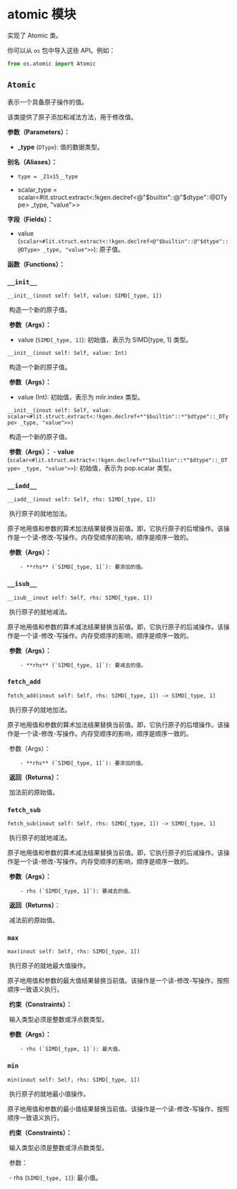 # atomic 模块

实现了 Atomic 类。

你可以从 `os` 包中导入这些 API。例如：

```python
from os.atomic import Atomic
```

## `Atomic`

 表示一个具备原子操作的值。

该类提供了原子添加和减法方法，用于修改值。

**参数（Parameters）：**

- **_type** (`DType`): 值的数据类型。

 **别名（Aliases）：**

- `type = _21x15__type`

-  scalar_type = scalar<#lit.struct.extract<:!kgen.declref<@"$builtin"::@"$dtype"::@DType> _type, "value">> 

**字段（Fields）：**

- value (`scalar<#lit.struct.extract<:!kgen.declref<@"$builtin"::@"$dtype"::@DType> _type, "value">>`): 原子值。 

**函数（Functions）：**

### `__init__`

 `__init__(inout self: Self, value: SIMD[_type, 1])`

​    构造一个新的原子值。

​    **参数（Args）：**

   - value (`SIMD[_type, 1]`): 初始值，表示为 SIMD[type, 1] 类型。



 `__init__(inout self: Self, value: Int)`

​    构造一个新的原子值。

​    **参数（Args）：**

   - value (Int): 初始值，表示为 mlir.index 类型。

     

 `__init__(inout self: Self, value: scalar<#lit.struct.extract<:!kgen.declref<*"$builtin"::*"$dtype"::_DType> _type, "value">>)`

​    构造一个新的原子值。

​    **参数（Args）：**
        - **value** (`scalar<#lit.struct.extract<:!kgen.declref<*"$builtin"::*"$dtype"::_DType> _type, "value">>`): 初始值，表示为 pop.scalar 类型。



### `__iadd__`

 `__iadd__(inout self: Self, rhs: SIMD[_type, 1])`

​    执行原子的就地加法。

​    原子地用值和参数的算术加法结果替换当前值。即，它执行原子的后增操作。该操作是一个读-修改-写操作。内存受顺序的影响，顺序是顺序一致的。

​    **参数（Args）：**

        - **rhs** (`SIMD[_type, 1]`): 要添加的值。



### `__isub__`

`__isub__inout self: Self, rhs: SIMD[_type, 1])`

​    执行原子的就地减法。

   原子地用值和参数的算术减法结果替换当前值。即，它执行原子的后减操作。该操作是一个读-修改-写操作。内存受顺序的影响，顺序是顺序一致的。

​    **参数（Args）：**

        - **rhs** (`SIMD[_type, 1]`): 要减去的值。 



### `fetch_add`

 `fetch_add(inout self: Self, rhs: SIMD[_type, 1]) -> SIMD[_type, 1]`

​    执行原子的就地加法。

​    原子地用值和参数的算术加法结果替换当前值。即，它执行原子的后增操作。该操作是一个读-修改-写操作。内存受顺序的影响，顺序是顺序一致的。

​    参数（Args）：

        - **rhs** (`SIMD[_type, 1]`): 要添加的值。 

​    **返回（Returns）：**

​    加法前的原始值。

### `fetch_sub`

`fetch_sub(inout self: Self, rhs: SIMD[_type, 1]) -> SIMD[_type, 1]`

​    执行原子的就地减法。

​    原子地用值和参数的算术减法结果替换当前值。即，它执行原子的后减操作。该操作是一个读-修改-写操作。内存受顺序的影响，顺序是顺序一致的。

​    **参数（Args）：**

        - rhs (`SIMD[_type, 1]`): 要减去的值。

​    **返回（Returns）**：

​    减法前的原始值。

### `max`

`max(inout self: Self, rhs: SIMD[_type, 1])`

​    执行原子的就地最大值操作。

​    原子地用值和参数的最大值结果替换当前值。该操作是一个读-修改-写操作，按照顺序一致语义执行。

​    **约束（Constraints）：**

​    输入类型必须是整数或浮点数类型。

​    **参数（Args）：**

        - rhs (`SIMD[_type, 1]`): 最大值。



### `min`

`min(inout self: Self, rhs: SIMD[_type, 1])`

​    执行原子的就地最小值操作。

​    原子地用值和参数的最小值结果替换当前值。该操作是一个读-修改-写操作，按照顺序一致语义执行。

​    **约束（Constraints）：**

​    输入类型必须是整数或浮点数类型。

​    参数：

​        - rhs (`SIMD[_type, 1]`): 最小值。

